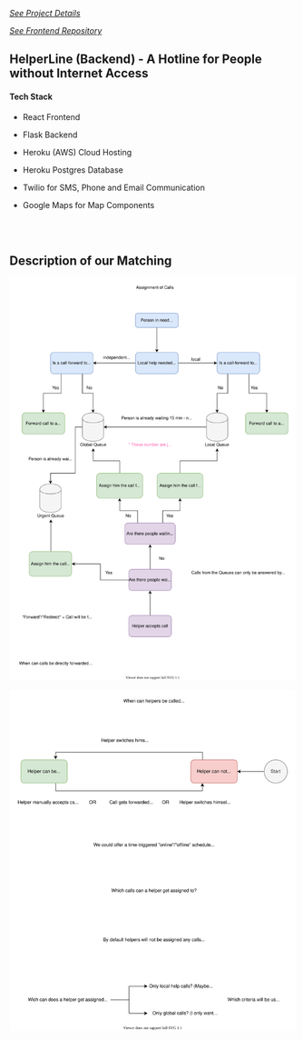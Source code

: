 [*See Project Details*](https://helperline.github.io/project/)

[*See Frontend Repository*](https://github.com/helperline/web-frontend)

## HelperLine (Backend) - A Hotline for People without Internet Access

#### Tech Stack

* React Frontend
* Flask Backend

* Heroku (AWS) Cloud Hosting
* Heroku Postgres Database

* Twilio for SMS, Phone and Email Communication
* Google Maps for Map Components

<br/><br/>

## Description of our Matching 

![](docs/images/Call_Assignment_English.svg)

![](docs/images/Hotline_Helper_HMI_English.svg)

